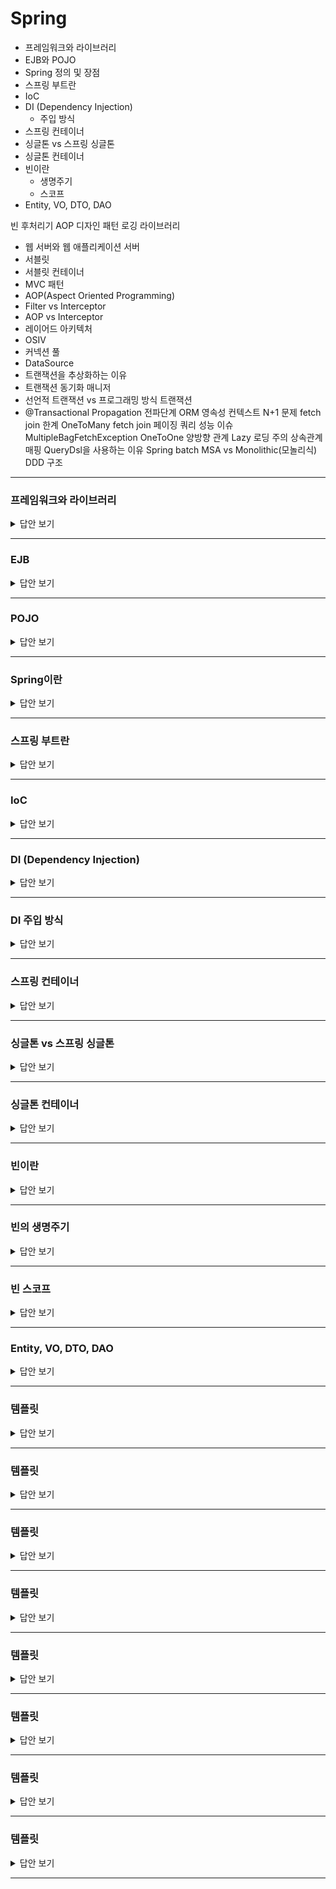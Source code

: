 # Spring
- 프레임워크와 라이브러리
- EJB와 POJO
- Spring 정의 및 장점
- 스프링 부트란
- IoC
- DI (Dependency Injection)
  - 주입 방식
- 스프링 컨테이너
- 싱글톤 vs 스프링 싱글톤
- 싱글톤 컨테이너
- 빈이란
  - 생명주기
  - 스코프
- Entity, VO, DTO, DAO

빈 후처리기
AOP
디자인 패턴
로깅 라이브러리

- 웹 서버와 웹 애플리케이션 서버
- 서블릿
- 서블릿 컨테이너
- MVC 패턴
- AOP(Aspect Oriented Programming)
- Filter vs Interceptor
- AOP vs Interceptor
- 레이어드 아키텍처
- OSIV
- 커넥션 풀
- DataSource
- 트랜잭션을 추상화하는 이유
- 트랜잭션 동기화 매니저
- 선언적 트랜잭션 vs 프로그래밍 방식 트랜잭션
- @Transactional
Propagation 전파단계
ORM
영속성 컨텍스트
N+1 문제
fetch join 한계
OneToMany fetch join 페이징 쿼리 성능 이슈
MultipleBagFetchException
OneToOne 양방향 관계 Lazy 로딩 주의
상속관계 매핑
QueryDsl을 사용하는 이유
Spring batch
MSA vs Monolithic(모놀리식)
DDD 구조

---

### 프레임워크와 라이브러리
<details>
   <summary>답안 보기</summary>

- 프레임워크 : 원하는 기능 구현에 집중하여 개발할 수 있도록, 일정한 형태와 필요한 기능을 갖추고 있는 골격, 뼈대를 의미한다.
- 라이브러리 : 자주 사용되는 로직을, 재사용이 편리하도록 잘 정리한 코드의 집합을 말한다.
- 프레임워크는 사용자가 작성한 코드를 프레임워크가 직접 제어하고, 대신 실행한다. 하지만 라이브러리는 사용자가 작성한 코드가 직접 제어의 흐름을 담당한다.

</details>

---

### EJB
<details>
   <summary>답안 보기</summary>

- Enterprise JavaBeans
- 기업 환경의 시스템을 구현하기 위한 서버측 컴포넌트 모델이다.
- 복잡하고 객체지향적이지 않다는 단점 등으로 인해 스프링이 등장하였다.

</details>

---

### POJO
<details>
   <summary>답안 보기</summary>

- Plain Old Java Object
- 특정 기술 규약과 환경에 종속되지 않은 순수한 자바 오브젝트를 말한다.
- 코드가 간결하고 테스트가 용이하다는 장점이 있다.

</details>

---

### Spring이란
<details>
   <summary>답안 보기</summary>

- 자바 엔터프라이즈 개발을 편하게 해주는 경량급 오픈소스 애플리케이션 프레임워크이다.
- 특징
  - POJO 기반으로 구성되어 코드가 간결하고 테스트가 용이하다.
  - DI를 통해 객체 관계를 구성한다.
  - AOP를 지원하여 개발자가 핵심 비즈니스 로직에 집중할 수 있도록 한다.
  - MVC 구조를 웹을 개발할 수 있도록 지원한다.

</details>

---

### 스프링 부트란
<details>
   <summary>답안 보기</summary>

- 스프링을 복잡한 설정 없이 쉽고 빠르게 만들어주는 프레임워크이다.

</details>

---

### IoC
<details>
   <summary>답안 보기</summary>

- Inversion Of Control, 제어의 역전
- 객체의 생성에서부터 생명주기의 관리까지 모든 객체에 대한 제어권이 바뀐 것을 말한다.
- 개발자가 프레임워크에 필요한 부분을 개발하고 조립하면, 코드의 최종 호출은 프레임워크에 의해 이뤄진다. 

</details>

---

### DI (Dependency Injection)
<details>
   <summary>답안 보기</summary>

- Dependency Injection, 의존관계 주입 or 의존성 주입
- Spring 프레임워크에서 지원하는 IoC의 형태로, 클래스 사이의 의존관계를 빈 설정 정보를 바탕으로 컨테이너가 연결해 주는 것을 말한다.

</details>

---

### DI 주입 방식
<details>
   <summary>답안 보기</summary>

1. 생성자 주입
   - 생성자를 통해서 의존관계를 주입받는 방법
   - 생성사 호출 시점에 딱 1번만 호출되는 것을 보장 
   - final 키워드로 불변하게 설계할 수 있고, 초기화 누락 시 컴파일 시점에 오류가 발생하기 떄문에 가장 권장되는 방법이다.
2. 수정자 주입
   - setter 메서드를 통해서 의존관계를 주입 받는 방법
   - setter를 public으로 열어야 하므로, 누군가 실수로 호출할 수 있다.
   - 보통 한번 주입한 의존관계를 변경할 일이 거의 없지만, 필요한 경우 선택적으로 사용
3. 필드 주입
   - 필드에 의존관계를 바로 주입받는 방법
   - DI 프레임워크가 없으면 의존관계를 주입받을 수 없다.
   - 외부에서 변경이 불가능하기 때문에 테스트하기 어려우므로, 권장하지 않는 방법이다.
4. 일반 메서드 주입
   - 일반 메서드를 통해서 의존관계를 주입받는 방법으로, 잘 사용하지 않는다.

</details>

---

### 스프링 컨테이너
<details>
   <summary>답안 보기</summary>



</details>

---

### 싱글톤 vs 스프링 싱글톤
<details>
   <summary>답안 보기</summary>



</details>

---

### 싱글톤 컨테이너
<details>
   <summary>답안 보기</summary>



</details>

---

### 빈이란
<details>
   <summary>답안 보기</summary>



</details>

---

### 빈의 생명주기
<details>
   <summary>답안 보기</summary>



</details>

---

### 빈 스코프
<details>
   <summary>답안 보기</summary>



</details>

---

### Entity, VO, DTO, DAO
<details>
   <summary>답안 보기</summary>



</details>

---

### 템플릿
<details>
   <summary>답안 보기</summary>



</details>

---

### 템플릿
<details>
   <summary>답안 보기</summary>



</details>

---

### 템플릿
<details>
   <summary>답안 보기</summary>



</details>

---

### 템플릿
<details>
   <summary>답안 보기</summary>



</details>

---

### 템플릿
<details>
   <summary>답안 보기</summary>



</details>

---

### 템플릿
<details>
   <summary>답안 보기</summary>



</details>

---

### 템플릿
<details>
   <summary>답안 보기</summary>



</details>

---

### 템플릿
<details>
   <summary>답안 보기</summary>



</details>

---



